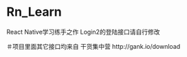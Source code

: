 # Rn_Learn
<p>React Native学习练手之作 Login2的登陆接口请自行修改</p>
<p>＃项目里面其它接口均来自 干货集中营  http://gank.io/download
